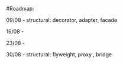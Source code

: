 #Roadmap:

09/08 -  structural: decorator, adapter, facade

16/08 - 

23/08 - 

30/08 - structural: flyweight, proxy , bridge